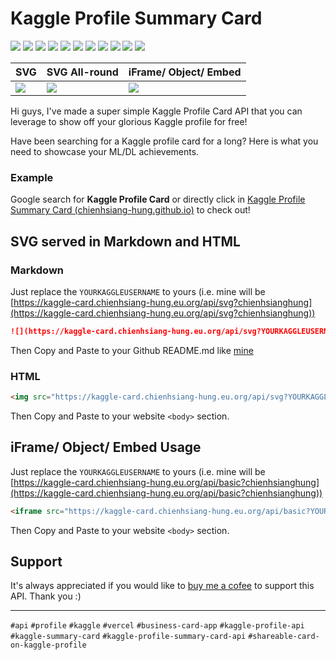 # Kaggle Profile Summary Card
![](https://img.shields.io/github/license/chienhsiang-hung/kaggle-profile-summary-card)
![](https://img.shields.io/github/languages/count/chienhsiang-hung/kaggle-profile-summary-card)
![](https://img.shields.io/github/languages/top/chienhsiang-hung/kaggle-profile-summary-card)
![](https://img.shields.io/website?url=https%3A%2F%2Fchienhsiang-hung.github.io%2Fkaggle-profile-summary-card%2F)
![](https://img.shields.io/github/deployments/chienhsiang-hung/kaggle-profile-summary-card/github-pages)
![](https://img.shields.io/github/deployments/chienhsiang-hung/kaggle-profile-summary-card/Production)
![](https://img.shields.io/github/languages/code-size/chienhsiang-hung/kaggle-profile-summary-card)
![](https://img.shields.io/github/repo-size/chienhsiang-hung/kaggle-profile-summary-card)
![](https://img.shields.io/github/v/release/chienhsiang-hung/kaggle-profile-summary-card?include_prereleases)
![](https://img.shields.io/github/discussions/chienhsiang-hung/kaggle-profile-summary-card)
![](https://img.shields.io/github/checks-status/chienhsiang-hung/kaggle-profile-summary-card/main)

| SVG | SVG All-round | iFrame/ Object/ Embed |
|--|--|--|
| ![](https://kaggle-card.chienhsiang-hung.eu.org/api/svg?chienhsianghung) | ![](https://kaggle-card.chienhsiang-hung.eu.org/api/svg-allround?chienhsianghung) | ![](https://miro.medium.com/max/1400/1*Riggyr8nZMx-xxSp4AuE6A.png) |

Hi guys, I've made a super simple Kaggle Profile Card API that you can leverage to show off your glorious Kaggle profile for free!

Have been searching for a Kaggle profile card for a long? Here is what you need to showcase your ML/DL achievements.


### Example
Google search for **Kaggle Profile Card** or directly click in [Kaggle Profile Summary Card (chienhsiang-hung.github.io)](https://chienhsiang-hung.github.io/kaggle-profile-summary-card/) to check out!

## SVG served in Markdown and HTML
### Markdown
Just replace the `YOURKAGGLEUSERNAME` to yours (i.e. mine will be [https://kaggle-card.chienhsiang-hung.eu.org/api/svg?chienhsianghung](https://kaggle-card.chienhsiang-hung.eu.org/api/svg?chienhsianghung))
```markdown
![](https://kaggle-card.chienhsiang-hung.eu.org/api/svg?YOURKAGGLEUSERNAME)
```
Then Copy and Paste to your Github README.md like [mine](https://github.com/chienhsiang-hung/chienhsiang-hung/blob/main/README.md)
### HTML 
```html
<img src="https://kaggle-card.chienhsiang-hung.eu.org/api/svg?YOURKAGGLEUSERNAME" alt="Hsiang's Kaggle Summary Card">
```
Then Copy and Paste to your website `<body>` section.

## iFrame/ Object/ Embed Usage
Just replace the `YOURKAGGLEUSERNAME` to yours (i.e. mine will be [https://kaggle-card.chienhsiang-hung.eu.org/api/basic?chienhsianghung](https://kaggle-card.chienhsiang-hung.eu.org/api/basic?chienhsianghung))
```html
<iframe src="https://kaggle-card.chienhsiang-hung.eu.org/api/basic?YOURKAGGLEUSERNAME" width="100%" height="300" style="border:none; min-width: 800px;"></iframe>
```
Then Copy and Paste to your website `<body>` section.

## Support
It's always appreciated if you would like to [buy me a cofee](https://ko-fi.com/chienhsianghung) to support this API. Thank you :)

---
`#api` `#profile` `#kaggle` `#vercel` `#business-card-app` `#kaggle-profile-api` `#kaggle-summary-card` `#kaggle-profile-summary-card-api` `#shareable-card-on-kaggle-profile`

